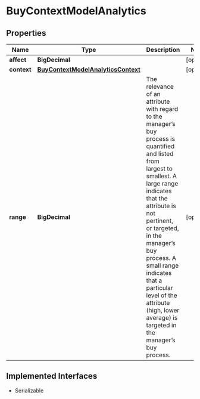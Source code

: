 

# BuyContextModelAnalytics


## Properties

Name | Type | Description | Notes
------------ | ------------- | ------------- | -------------
**affect** | **BigDecimal** |  |  [optional]
**context** | [**BuyContextModelAnalyticsContext**](BuyContextModelAnalyticsContext.md) |  |  [optional]
**range** | **BigDecimal** | The relevance of an attribute with regard to the manager’s buy process is quantified and listed from largest to smallest. A large range indicates that the attribute is not pertinent, or targeted, in the manager’s buy process. A small range indicates that a particular level of the attribute (high, lower average) is targeted in the manager’s buy process. |  [optional]


## Implemented Interfaces

* Serializable


